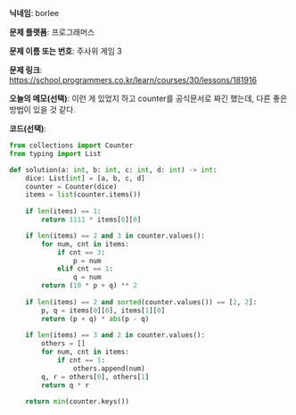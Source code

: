**닉네임**: borlee

**문제 플랫폼**: 프로그래머스

**문제 이름 또는 번호**: 주사위 게임 3

**문제 링크**: https://school.programmers.co.kr/learn/courses/30/lessons/181916

**오늘의 메모(선택)**: 
이런 게 있었지 하고 counter를 공식문서로 짜긴 했는데, 
다른 좋은 방법이 있을 것 같다.

**코드(선택)**:

```python
from collections import Counter
from typing import List

def solution(a: int, b: int, c: int, d: int) -> int:
    dice: List[int] = [a, b, c, d]
    counter = Counter(dice)
    items = list(counter.items())
    
    if len(items) == 1:
        return 1111 * items[0][0]

    if len(items) == 2 and 3 in counter.values():
        for num, cnt in items:
            if cnt == 3:
                p = num
            elif cnt == 1:
                q = num
        return (10 * p + q) ** 2
    
    if len(items) == 2 and sorted(counter.values()) == [2, 2]:
        p, q = items[0][0], items[1][0]
        return (p + q) * abs(p - q)
    
    if len(items) == 3 and 2 in counter.values():
        others = []
        for num, cnt in items:
            if cnt == 1:
                others.append(num)
        q, r = others[0], others[1]
        return q * r
    
    return min(counter.keys())
```
